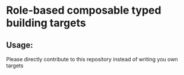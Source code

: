# Role-based composable typed building targets

## Usage:
Please directly  contribute to this repository instead of writing you own targets